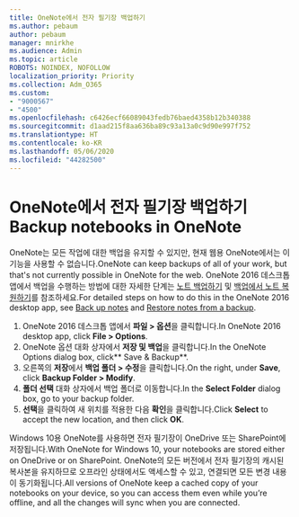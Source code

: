 ```yaml
---
title: OneNote에서 전자 필기장 백업하기
ms.author: pebaum
author: pebaum
manager: mnirkhe
ms.audience: Admin
ms.topic: article
ROBOTS: NOINDEX, NOFOLLOW
localization_priority: Priority
ms.collection: Adm_O365
ms.custom:
- "9000567"
- "4500"
ms.openlocfilehash: c6426ecf66089043fedb76baed4358b12b340388
ms.sourcegitcommit: d1aad215f8aa636ba89c93a13a0c9d90e997f752
ms.translationtype: HT
ms.contentlocale: ko-KR
ms.lasthandoff: 05/06/2020
ms.locfileid: "44282500"
---
```

# <a name="backup-notebooks-in-onenote"></a><span data-ttu-id="a8405-102">OneNote에서 전자 필기장 백업하기</span><span class="sxs-lookup"><span data-stu-id="a8405-102">Backup notebooks in OneNote</span></span>

<span data-ttu-id="a8405-103">OneNote는 모든 작업에 대한 백업을 유지할 수 있지만, 현재 웹용 OneNote에서는 이 기능을 사용할 수 없습니다.</span><span class="sxs-lookup"><span data-stu-id="a8405-103">OneNote can keep backups of all of your work, but that's not currently possible in OneNote for the web.</span></span> <span data-ttu-id="a8405-104">OneNote 2016 데스크톱 앱에서 백업을 수행하는 방법에 대한 자세한 단계는 [노트 백업하기](https://support.office.com/article/back-up-notes-f58b34b0-611d-435e-87fa-7942a1767af4#id0eaabaaa=2016,_2013,_2010) 및 [백업에서 노트 복원하기](https://support.microsoft.com/office/restore-notes-from-a-backup-5daf9cb0-6769-4998-a5de-f044fdd0d831)를 참조하세요.</span><span class="sxs-lookup"><span data-stu-id="a8405-104">For detailed steps on how to do this in the OneNote 2016 desktop app, see [Back up notes](https://support.office.com/article/back-up-notes-f58b34b0-611d-435e-87fa-7942a1767af4#id0eaabaaa=2016,_2013,_2010) and [Restore notes from a backup](https://support.microsoft.com/office/restore-notes-from-a-backup-5daf9cb0-6769-4998-a5de-f044fdd0d831).</span></span>

1. <span data-ttu-id="a8405-105">OneNote 2016 데스크톱 앱에서 **파일 > 옵션**을 클릭합니다.</span><span class="sxs-lookup"><span data-stu-id="a8405-105">In OneNote 2016 desktop app, click **File > Options**.</span></span>
2. <span data-ttu-id="a8405-106">OneNote 옵션 대화 상자에서 **저장 및 백업**을 클릭합니다.</span><span class="sxs-lookup"><span data-stu-id="a8405-106">In the OneNote Options dialog box, click\*\* Save & Backup\*\*.</span></span>
3. <span data-ttu-id="a8405-107">오른쪽의 **저장**에서 **백업 폴더 > 수정**을 클릭합니다.</span><span class="sxs-lookup"><span data-stu-id="a8405-107">On the right, under **Save**, click **Backup Folder > Modify**.</span></span>
4. <span data-ttu-id="a8405-108">**폴더 선택** 대화 상자에서 백업 폴더로 이동합니다.</span><span class="sxs-lookup"><span data-stu-id="a8405-108">In the **Select Folder** dialog box, go to your backup folder.</span></span>
5. <span data-ttu-id="a8405-109">**선택**을 클릭하여 새 위치를 적용한 다음 **확인**을 클릭합니다.</span><span class="sxs-lookup"><span data-stu-id="a8405-109">Click **Select** to accept the new location, and then click **OK**.</span></span>

<span data-ttu-id="a8405-110">Windows 10용 OneNote를 사용하면 전자 필기장이 OneDrive 또는 SharePoint에 저장됩니다.</span><span class="sxs-lookup"><span data-stu-id="a8405-110">With OneNote for Windows 10, your notebooks are stored either on OneDrive or on SharePoint.</span></span> <span data-ttu-id="a8405-111">OneNote의 모든 버전에서 전자 필기장의 캐시된 복사본을 유지하므로 오프라인 상태에서도 액세스할 수 있고, 연결되면 모든 변경 내용이 동기화됩니다.</span><span class="sxs-lookup"><span data-stu-id="a8405-111">All versions of OneNote keep a cached copy of your notebooks on your device, so you can access them even while you’re offline, and all the changes will sync when you are connected.</span></span>
